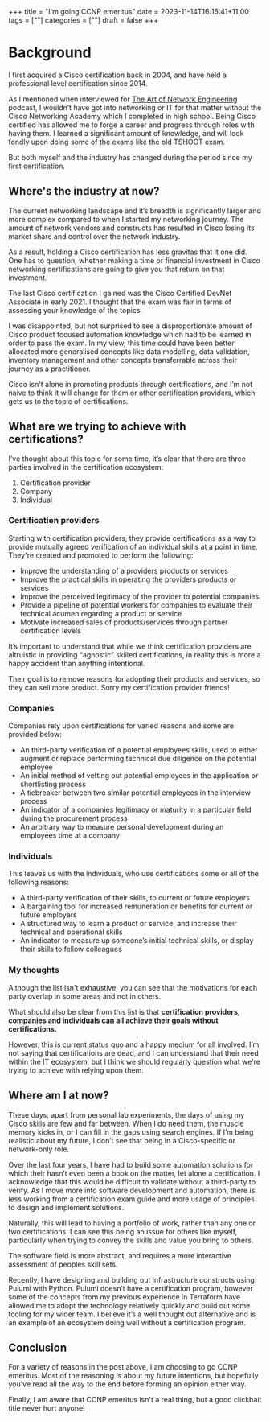 +++
title = "I'm going CCNP emeritus"
date = 2023-11-14T16:15:41+11:00
tags = [""]
categories = [""]
draft = false
+++

# Background

I first acquired a Cisco certification back in 2004, and have held a professional level certification since 2014.

As I mentioned when interviewed for [The Art of Network Engineering](https://artofnetworkengineering.com/2020/12/09/ep-21-he-automates-a-lan-down-unda/) podcast, I wouldn’t have got into networking or IT for that matter without the Cisco Networking Academy which I completed in high school. Being Cisco certified has allowed me to forge a career and progress through roles with having them. I learned a significant amount of knowledge, and will look fondly upon doing some of the exams like the old TSHOOT exam.

But both myself and the industry has changed during the period since my first certification.

## Where's the industry at now?

The current networking landscape and it’s breadth is significantly larger and more complex compared to when I started my networking journey. The amount of network vendors and constructs has resulted in Cisco losing its market share and control over the network industry.

As a result, holding a Cisco certification has less gravitas that it one did. One has to question, whether making a time or financial investment in Cisco networking certifications are going to give you that return on that investment.

The last Cisco certification I gained was the Cisco Certified DevNet Associate in early 2021. I thought that the exam was fair in terms of assessing your knowledge of the topics.

I was disappointed, but not surprised to see a disproportionate amount of Cisco product focused automation knowledge which had to be learned in order to pass the exam. In my view, this time could have been better allocated more generalised concepts like data modelling, data validation, inventory management and other concepts transferrable across their journey as a practitioner.

Cisco isn't alone in promoting products through certifications, and I’m not naive to think it will change for them or other certification providers, which gets us to the topic of certifications.

## What are we trying to achieve with certifications?

I’ve thought about this topic for some time, it’s clear that there are three parties involved in the certification ecosystem:

1. Certification provider
2. Company
3. Individual

### Certification providers

Starting with certification providers, they provide certifications as a way to provide mutually agreed verification of an individual skills at a point in time. They're created and promoted to perform the following:

- Improve the understanding of a providers products or services
- Improve the practical skills in operating the providers products or services
- Improve the perceived legitimacy of the provider to potential companies.
- Provide a pipeline of potential workers for companies to evaluate their technical acumen regarding a product or service
- Motivate increased sales of products/services through partner certification levels

It’s important to understand that while we think certification providers are altruistic in providing “agnostic” skilled certifications, in reality this is more a happy accident than anything intentional.

Their goal is to remove reasons for adopting their products and services, so they can sell more product. Sorry my certification provider friends!

### Companies

Companies rely upon certifications for varied reasons and some are provided below:

- An third-party verification of a potential employees skills, used to either augment or replace performing technical due diligence on the potential employee
- An initial method of vetting out potential employees in the application or shortlisting process
- A tiebreaker between two similar potential employees in the interview process
- An indicator of a companies legitimacy or maturity in a particular field during the procurement process
- An arbitrary way to measure personal development during an employees time at a company

### Individuals

This leaves us with the individuals, who use certifications some or all of the following reasons:

- A third-party verification of their skills, to current or future employers
- A bargaining tool for increased remuneration or benefits for current or future employers
- A structured way to learn a product or service, and increase their technical and operational skills
- An indicator to measure up someone’s initial technical skills, or display their skills to fellow colleagues

### My thoughts

Although the list isn't exhaustive, you can see that the motivations for each party overlap in some areas and not in others.

What should also be clear from this list is that **certification providers, companies and individuals can all achieve their goals without certifications.**

However, this is current status quo and a happy medium for all involved. I’m not saying that certifications are dead, and I can understand that their need within the IT ecosystem, but I think we should regularly question what we're trying to achieve with relying upon them.

## Where am I at now?

These days, apart from personal lab experiments, the days of using my Cisco skills are few and far between. When I do need them, the muscle memory kicks in, or I can fill in the gaps using search engines. If I’m being realistic about my future, I don’t see that being in a Cisco-specific or network-only role.

Over the last four years, I have had to build some automation solutions for which their hasn’t even been a book on the matter, let alone a certification. I acknowledge that this would be difficult to validate without a third-party to verify. As I move more into software development and automation, there is less working from a certification exam guide and more usage of principles to design and implement solutions.

Naturally, this will lead to having a portfolio of work, rather than any one or two certifications. I can see this being an issue for others like myself, particularly when trying to convey the skills and value you bring to others.

The software field is more abstract, and requires a more interactive assessment of peoples skill sets.

Recently, I have designing and building out infrastructure constructs using Pulumi with Python. Pulumi doesn’t have a certification program, however some of the concepts from my previous experience in Terraform have allowed me to adopt the technology relatively quickly and build out some tooling for my wider team. I believe it’s a well thought out alternative and is an example of an ecosystem doing well without a certification program.

## Conclusion

For a variety of reasons in the post above, I am choosing to go CCNP emeritus. Most of the reasoning is about my future intentions, but hopefully you’ve read all the way to the end before forming an opinion either way.

Finally, I am aware that CCNP emeritus isn't a real thing, but a good clickbait title never hurt anyone!
